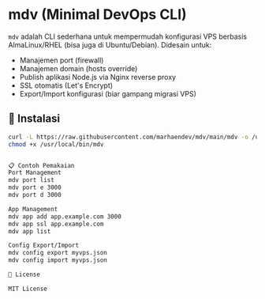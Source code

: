 # mdv (Minimal DevOps CLI)

`mdv` adalah CLI sederhana untuk mempermudah konfigurasi VPS berbasis AlmaLinux/RHEL (bisa juga di Ubuntu/Debian).
Didesain untuk:
- Manajemen port (firewall)
- Manajemen domain (hosts override)
- Publish aplikasi Node.js via Nginx reverse proxy
- SSL otomatis (Let's Encrypt)
- Export/Import konfigurasi (biar gampang migrasi VPS)

## 🚀 Instalasi

```bash
curl -L https://raw.githubusercontent.com/marhaendev/mdv/main/mdv -o /usr/local/bin/mdv
chmod +x /usr/local/bin/mdv


📋 Contoh Pemakaian
Port Management
mdv port list
mdv port e 3000
mdv port d 3000

App Management
mdv app add app.example.com 3000
mdv app ssl app.example.com
mdv app list

Config Export/Import
mdv config export myvps.json
mdv config import myvps.json

📄 License

MIT License

